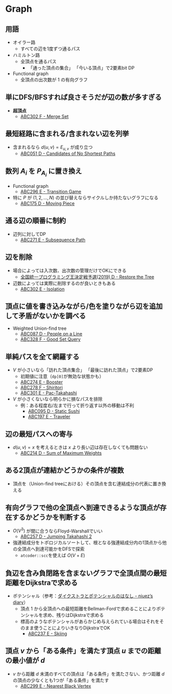 # Graph

## 用語
- オイラー路
  - すべての辺を1度ずつ通るパス
- ハミルトン路
  - 全頂点を通るパス
    - 「通った頂点の集合」 「今いる頂点」で2要素bit DP
- Functional graph
  - 全頂点の出次数が $1$ の有向グラフ

## 単にDFS/BFSすれば良さそうだが辺の数が多すぎる
- **超頂点**
  - [ABC302 F - Merge Set](https://atcoder.jp/contests/abc302/tasks/abc302_f)

## 最短経路に含まれる/含まれない辺を列挙
- 含まれるなら $d(u, v) = E_{u,v}$ が成り立つ
  - [ABC051 D - Candidates of No Shortest Paths](https://atcoder.jp/contests/abc051/tasks/abc051_d)

## 数列 $A_i$ を $P_{A_i}$ に置き換え
- Functional graph
  - [ABC296 E - Transition Game](https://atcoder.jp/contests/abc296/tasks/abc296_e)
- 特に $P$ が $(1,2, \dots, N)$ の並び替えならサイクルしか持たないグラフになる
  - [ABC175 D - Moving Piece](https://atcoder.jp/contests/abc175/tasks/abc175_d)

## 通る辺の順番に制約
- 辺列に対してDP
  - [ABC271 E - Subsequence Path](https://atcoder.jp/contests/abc271/tasks/abc271_e)

## 辺を削除
- 場合によっては入次数、出次数の管理だけでOKにできる
  - [全国統一プログラミング王決定戦予選(2019) D - Restore the Tree](https://atcoder.jp/contests/nikkei2019-qual/tasks/nikkei2019_qual_d)
- 辺数によっては実際に削除するのが良いときもある
  - [ABC302 E - Isolation](https://atcoder.jp/contests/abc302/tasks/abc302_e)

## 頂点に値を書き込みながら/色を塗りながら辺を追加して矛盾がないかを調べる
- Weighted Union-find tree
  - [ABC087 D - People on a Line](https://atcoder.jp/contests/abc087/tasks/arc090_b)
  - [ABC328 F - Good Set Query](https://atcoder.jp/contests/abc328/tasks/abc328_f)

## 単純パスを全て網羅する
- $V$ が小さいなら「訪れた頂点集合」 「最後に訪れた頂点」で2要素DP
  - 初期値に注意（`dp[0]`が無効な状態かも）
  - [ABC274 E - Booster](https://atcoder.jp/contests/abc274/tasks/abc274_e)
  - [ABC278 F - Shiritori](https://atcoder.jp/contests/abc278/tasks/abc278_f)
  - [ABC301 E - Pac-Takahashi](https://atcoder.jp/contests/abc301/tasks/abc301_e)
- $V$ が小さくないなら明らかに損なパスを排除
  - 例：ある程度右/左まで行って折り返す以外の移動は不利
    - [ABC095 D - Static Sushi](https://atcoder.jp/contests/abc095/tasks/arc096_b)
    - [ABC197 E - Traveler](https://atcoder.jp/contests/abc197/tasks/abc197_e)

## 辺の最短パスへの寄与
- $d(u, v) = x$ を考えるときは $x$ より長い辺は存在しなくても問題ない
  - [ABC214 D - Sum of Maximum Weights](https://atcoder.jp/contests/abc214/tasks/abc214_d)

## ある2頂点が連結かどうかの条件が複数
- 頂点を（Union-find treeにおける）その頂点を含む連結成分の代表に置き換える

## 有向グラフで他の全頂点へ到達できるような頂点が存在するかどうかを判断する
- $O(V^3)$ が間に合うならFloyd-Warshallでいい
  - [ABC257 D - Jumping Takahashi 2](https://atcoder.jp/contests/abc257/tasks/abc257_d)
- 強連結成分をトポロジカルソートして、根となる強連結成分内の1頂点から他の全頂点へ到達可能かをDFSで探索
  - `atcoder::scc`を使えば $O(V+E)$

## 負辺を含み負閉路を含まないグラフで全頂点間の最短距離をDijkstraで求める
- ポテンシャル（参考：[ダイクストラとポテンシャルのはなし - niuez’s diary](https://niuez.hatenablog.com/entry/2019/03/04/142903)）
  - 頂点 $1$ から全頂点への最短距離をBellman-Fordで求めることによりポテンシャルを求め、残りはDijkstraで求める
  - 標高のようなポテンシャルがあらかじめ与えられている場合はそれをそのまま使うことによりいきなりDijkstraでOK
    - [ABC237 E - Skiing](https://atcoder.jp/contests/abc237/tasks/abc237_e)

## 頂点 $v$ から「ある条件」を満たす頂点 $u$ までの距離の最小値が $d$
- $v$ から距離 $d$ 未満のすべての頂点は「ある条件」を満たさない、かつ距離 $d$ の頂点の少なくとも1つが「ある条件」を満たす
  - [ABC299 E - Nearest Black Vertex](https://atcoder.jp/contests/abc299/tasks/abc299_e)
